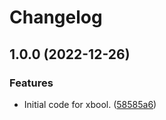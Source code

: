 # Changelog

## 1.0.0 (2022-12-26)


### Features

* Initial code for xbool. ([58585a6](https://github.com/xyngular/py-xbool/commit/58585a698a5ce82f63daa67feaa9cc96ea21766f))
